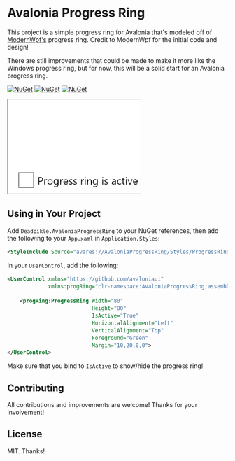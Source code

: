 # Avalonia Progress Ring

This project is a simple progress ring for Avalonia that's modeled off of [ModernWpf's](https://github.com/Kinnara/ModernWpf) progress ring. Credit to ModernWpf for the initial code and design!

There are still improvements that could be made to make it more like the Windows progress ring, but for now, this will be a solid start for an Avalonia progress ring.

[![NuGet](https://img.shields.io/nuget/v/Deadpikle.AvaloniaProgressRingsvg?style=flat-square)](https://www.nuget.org/packages/Deadpikle.AvaloniaProgressRing/)
[![NuGet](https://img.shields.io/nuget/dt/Deadpikle.AvaloniaProgressRingsvg?style=flat-square)](https://www.nuget.org/packages/Deadpikle.AvaloniaProgressRing/)
[![NuGet](https://img.shields.io/nuget/issues/Deadpikle.AvaloniaProgressRingsvg?style=flat-square)](https://www.nuget.org/packages/Deadpikle.AvaloniaProgressRing/)

![Progress Ring GIF](img/progress-ring-gif.gif)

## Using in Your Project

Add `Deadpikle.AvaloniaProgressRing` to your NuGet references, then add the following to your `App.xaml` in `Application.Styles`:

```xml
<StyleInclude Source="avares://AvaloniaProgressRing/Styles/ProgressRing.xaml"/>
```

In your `UserControl`, add the following:

```xml
<UserControl xmlns="https://github.com/avaloniaui"
             xmlns:progRing="clr-namespace:AvaloniaProgressRing;assembly=AvaloniaProgressRing">
    
    <progRing:ProgressRing Width="80" 
                           Height="80"
                           IsActive="True"
                           HorizontalAlignment="Left"
                           VerticalAlignment="Top"
                           Foreground="Green"
                           Margin="10,20,0,0">
</UserControl>
```

Make sure that you bind to `IsActive` to show/hide the progress ring!

## Contributing

All contributions and improvements are welcome! Thanks for your involvement!

## License

MIT. Thanks!

